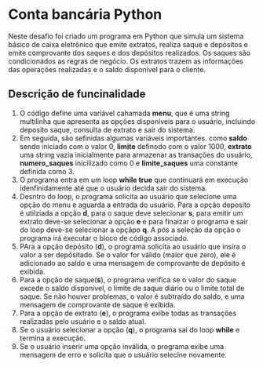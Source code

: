 # Conta bancária Python
Neste desafio foi criado um programa em Python que simula um sistema básico de caixa eletrônico que emite extratos, realiza saque e depósitos e emite comprovante dos saques e dos depósitos realizados. Os saques são condicionados as regras de negócio. Os extratos trazem as informações das operações realizadas e o saldo disponível para o cliente.

## Descrição de funcinalidade
1. O código define uma variável cahamada **menu**, que é uma string multilinha que apresenta as opções disponíveis para o usuário, incluindo deposito saque, consulta de extrato e sair do sistema.
2. Em seguida, são sefinidas algumas variáveis importantes. como **saldo** sendo iniciado com o valor 0, **limite** definodo com o valor 1000, **extrato** uma string vazia inicialmente para armazenar as transações do usuário, **numero_saques** inicilizado como 0 e **limite_saques** uma constante definida como 3.
3. O programa entra em um loop **while true** que continuará em execução idenfinidamente até que o usuário decida sair do sistema.
4. Desntro do loop, o programa solicita ao usuário que selecione uma opção do menu e aguarda a entrada do usuário. Para a opção deposito é utilziada a opção **d**, para o saque deve selecionar **s**, para emitir um extrato deve-se selecionar a opção **e** e para finaizar o programa e sair do loop deve-se selecionar a opçãpo **q**. A pós a seleção da opção o programa irá executar o bloco de código associado.
5. PAra a opção depósito (**d**), o programa solicita ao usuário que insira o valor a ser depósitado. Se o valor for válido (maior que zero), ele é adicionado ao saldo e uma mensagem de comprovante de depósito é exibida.
6. Para a opção de saque(**s**), o programa verifica se o valor do saque excede o saldo disponível, o limite de saque diário ou o limite total de saque. Se não houver problemas, o valor é subtraído do saldo, e uma mensagem de comprovante de saque é exibida.
7. Para a opção de extrato (**e**), o programa exibe todas as transações realizadas pelo usuário e o saldo atual.
8. Se o usuário selecionar a opção (**q**), o programa sai do loop **while** e termina a execução.
9. Se o usuário inserir uma opção inválida, o programa exibe uma mensagem de erro e solicita que o usuário selecine novamente.
